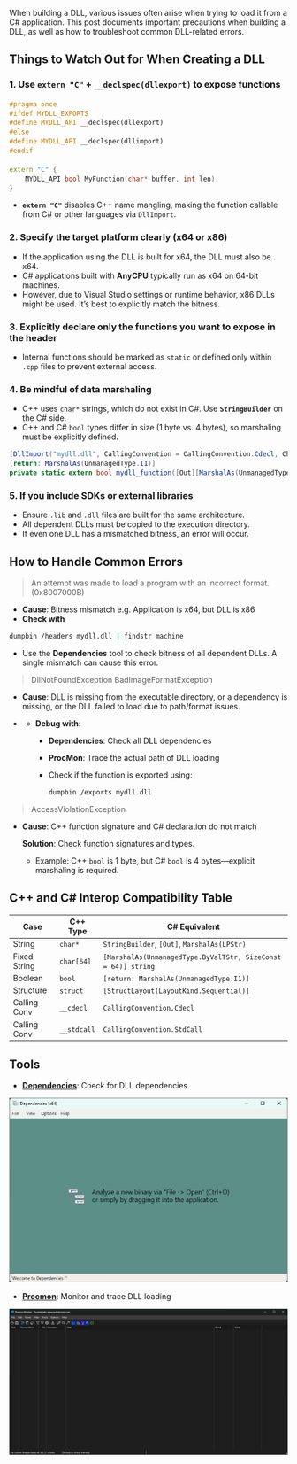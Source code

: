 When building a DLL, various issues often arise when trying to load it from a C# application. This post documents important precautions when building a DLL, as well as how to troubleshoot common DLL-related errors.

## Things to Watch Out for When Creating a DLL

### 1. Use `extern "C"` + `__declspec(dllexport)` to expose functions
```cpp
#pragma once
#ifdef MYDLL_EXPORTS
#define MYDLL_API __declspec(dllexport)
#else
#define MYDLL_API __declspec(dllimport)
#endif

extern "C" {
    MYDLL_API bool MyFunction(char* buffer, int len);
}
```

- **`extern "C"`** disables C++ name mangling, making the function callable from C# or other languages via `DllImport`.

### 2. Specify the target platform clearly (x64 or x86)
- If the application using the DLL is built for x64, the DLL must also be x64.
- C# applications built with **AnyCPU** typically run as x64 on 64-bit machines.
- However, due to Visual Studio settings or runtime behavior, x86 DLLs might be used. It’s best to explicitly match the bitness.

### 3. Explicitly declare only the functions you want to expose in the header
- Internal functions should be marked as `static` or defined only within `.cpp` files to prevent external access.

### 4. Be mindful of data marshaling
- C++ uses `char*` strings, which do not exist in C#. Use **`StringBuilder`** on the C# side.
- C++ and C# `bool` types differ in size (1 byte vs. 4 bytes), so marshaling must be explicitly defined.

```c#
[DllImport("mydll.dll", CallingConvention = CallingConvention.Cdecl, CharSet = CharSet.Ansi)]
[return: MarshalAs(UnmanagedType.I1)]
private static extern bool mydll_function([Out][MarshalAs(UnmanagedType.LPStr)] StringBuilder buffer, int bufferMaxLength);
```

### 5. If you include SDKs or external libraries
- Ensure `.lib` and `.dll` files are built for the same architecture.
- All dependent DLLs must be copied to the execution directory.
- If even one DLL has a mismatched bitness, an error will occur.



## How to Handle Common Errors

> An attempt was made to load a program with an incorrect format. (0x8007000B)

- **Cause**: Bitness mismatch
   e.g. Application is x64, but DLL is x86
- **Check with**

```bash
dumpbin /headers mydll.dll | findstr machine
```

- Use the **Dependencies** tool to check bitness of all dependent DLLs. A single mismatch can cause this error.



>DllNotFoundException
>BadImageFormatException

- **Cause**: DLL is missing from the executable directory, or a dependency is missing, or the DLL failed to load due to path/format issues.

-  - **Debug with**:

     - **Dependencies**: Check all DLL dependencies

     - **ProcMon**: Trace the actual path of DLL loading

     - Check if the function is exported using:
        ```bash
        dumpbin /exports mydll.dll
        ```



> AccessViolationException

- **Cause**: C++ function signature and C# declaration do not match

  **Solution**: Check function signatures and types.

  - Example: C++ `bool` is 1 byte, but C# `bool` is 4 bytes—explicit marshaling is required.



## C++ and C# Interop Compatibility Table

| Case         | C++ Type    | C# Equivalent                                                |
| ------------ | ----------- | ------------------------------------------------------------ |
| String       | `char*`     | `StringBuilder`, `[Out]`, `MarshalAs(LPStr)`                 |
| Fixed String | `char[64]`  | `[MarshalAs(UnmanagedType.ByValTStr, SizeConst = 64)] string` |
| Boolean      | `bool`      | `[return: MarshalAs(UnmanagedType.I1)]`                      |
| Structure    | `struct`    | `[StructLayout(LayoutKind.Sequential)]`                      |
| Calling Conv | `__cdecl`   | `CallingConvention.Cdecl`                                    |
| Calling Conv | `__stdcall` | `CallingConvention.StdCall`                                  |

## Tools

- [**Dependencies**](https://github.com/lucasg/Dependencies?tab=readme-ov-file): Check for DLL dependencies

![Image](/assets/images/Dependencies.png)

- [**Procmon**](https://learn.microsoft.com/en-us/sysinternals/downloads/procmon): Monitor and trace DLL loading

![Image](/assets/images/Procmon.png)
